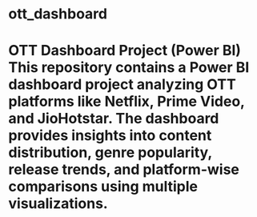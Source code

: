 # ott_dashboard
# OTT Dashboard Project (Power BI)  This repository contains a Power BI dashboard project analyzing OTT platforms like Netflix, Prime Video, and JioHotstar. The dashboard provides insights into content distribution, genre popularity, release trends, and platform-wise comparisons using multiple visualizations.
